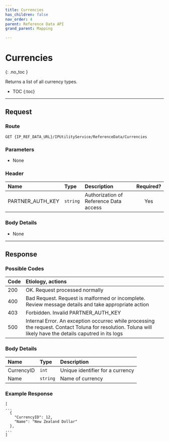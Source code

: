```yaml
---
title: Currencies
has_children: false
nav_order: 4
parent: Reference Data API
grand_parent: Mapping

---
```


# Currencies
{: .no_toc }

Returns a list of all currency types.

* TOC
{:toc}

---

## Request

### Route
```
GET {IP_REF_DATA_URL}/IPUtilityService/ReferenceData/Currencies 
```

### Parameters

 - None

### Header

| Name | Type | Description | Required? |
| :--- | :--- | :--- | :---: |
| PARTNER_AUTH_KEY | ```string``` | Authorization of Reference Data access | Yes |

### Body Details

 - None

---

## Response

### Possible Codes

| Code | Etiology, actions |
| :--- | :--- |
| 200 | OK. Request processed normally |
| 400 | Bad Request. Request is malformed or incomplete. Review message details and take appropriate action |
| 403 | Forbidden. Invalid PARTNER_AUTH_KEY |
| 500 | Internal Error. An exception occurrec while processing the request. Contact Toluna for resolution. Toluna will likely have the details caputred in its logs |

### Body Details

| Name | Type | Description |
| :--- | :--- | :--- |
| CurrencyID | ```int``` | Unique identifier for a currency |
| Name | ```string``` | Name of currency |

### Example Response
```plaintext
[
...
  {
    "CurrencyID": 12,
    "Name": "New Zealand Dollar"
  },
...
]
```